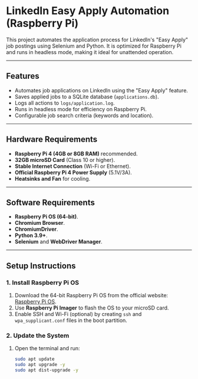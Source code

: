 # LinkedIn Easy Apply Automation (Raspberry Pi)

This project automates the application process for LinkedIn's "Easy Apply" job postings using Selenium and Python. It is optimized for Raspberry Pi and runs in headless mode, making it ideal for unattended operation.

---

## Features
- Automates job applications on LinkedIn using the "Easy Apply" feature.
- Saves applied jobs to a SQLite database (`applications.db`).
- Logs all actions to `logs/application.log`.
- Runs in headless mode for efficiency on Raspberry Pi.
- Configurable job search criteria (keywords and location).

---

## Hardware Requirements
- **Raspberry Pi 4 (4GB or 8GB RAM)** recommended.
- **32GB microSD Card** (Class 10 or higher).
- **Stable Internet Connection** (Wi-Fi or Ethernet).
- **Official Raspberry Pi 4 Power Supply** (5.1V/3A).
- **Heatsinks and Fan** for cooling.

---

## Software Requirements
- **Raspberry Pi OS (64-bit)**.
- **Chromium Browser**.
- **ChromiumDriver**.
- **Python 3.9+**.
- **Selenium** and **WebDriver Manager**.

---

## Setup Instructions

### 1. Install Raspberry Pi OS
1. Download the 64-bit Raspberry Pi OS from the official website: [Raspberry Pi OS](https://www.raspberrypi.com/software/).
2. Use **Raspberry Pi Imager** to flash the OS to your microSD card.
3. Enable SSH and Wi-Fi (optional) by creating `ssh` and `wpa_supplicant.conf` files in the boot partition.

### 2. Update the System
1. Open the terminal and run:
   ```bash
   sudo apt update
   sudo apt upgrade -y
   sudo apt dist-upgrade -y